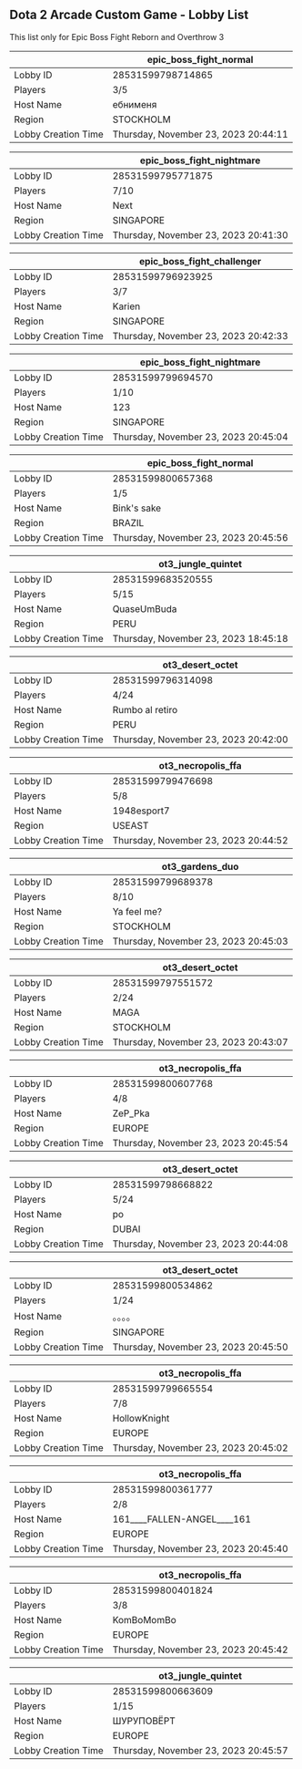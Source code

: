 ## Dota 2 Arcade Custom Game - Lobby List

This list only for Epic Boss Fight Reborn and Overthrow 3

|  | epic_boss_fight_normal |
| ------ | ------ |
| Lobby ID | 28531599798714865 |
| Players | 3/5 |
| Host Name | ебнименя |
| Region | STOCKHOLM |
| Lobby Creation Time | Thursday, November 23, 2023 20:44:11 |


|  | epic_boss_fight_nightmare |
| ------ | ------ |
| Lobby ID | 28531599795771875 |
| Players | 7/10 |
| Host Name | Next |
| Region | SINGAPORE |
| Lobby Creation Time | Thursday, November 23, 2023 20:41:30 |


|  | epic_boss_fight_challenger |
| ------ | ------ |
| Lobby ID | 28531599796923925 |
| Players | 3/7 |
| Host Name | Karien |
| Region | SINGAPORE |
| Lobby Creation Time | Thursday, November 23, 2023 20:42:33 |


|  | epic_boss_fight_nightmare |
| ------ | ------ |
| Lobby ID | 28531599799694570 |
| Players | 1/10 |
| Host Name | 123 |
| Region | SINGAPORE |
| Lobby Creation Time | Thursday, November 23, 2023 20:45:04 |


|  | epic_boss_fight_normal |
| ------ | ------ |
| Lobby ID | 28531599800657368 |
| Players | 1/5 |
| Host Name | Bink's sake |
| Region | BRAZIL |
| Lobby Creation Time | Thursday, November 23, 2023 20:45:56 |


|  | ot3_jungle_quintet |
| ------ | ------ |
| Lobby ID | 28531599683520555 |
| Players | 5/15 |
| Host Name | QuaseUmBuda |
| Region | PERU |
| Lobby Creation Time | Thursday, November 23, 2023 18:45:18 |


|  | ot3_desert_octet |
| ------ | ------ |
| Lobby ID | 28531599796314098 |
| Players | 4/24 |
| Host Name | Rumbo al retiro |
| Region | PERU |
| Lobby Creation Time | Thursday, November 23, 2023 20:42:00 |


|  | ot3_necropolis_ffa |
| ------ | ------ |
| Lobby ID | 28531599799476698 |
| Players | 5/8 |
| Host Name | 1948esport7 |
| Region | USEAST |
| Lobby Creation Time | Thursday, November 23, 2023 20:44:52 |


|  | ot3_gardens_duo |
| ------ | ------ |
| Lobby ID | 28531599799689378 |
| Players | 8/10 |
| Host Name | Ya feel me? |
| Region | STOCKHOLM |
| Lobby Creation Time | Thursday, November 23, 2023 20:45:03 |


|  | ot3_desert_octet |
| ------ | ------ |
| Lobby ID | 28531599797551572 |
| Players | 2/24 |
| Host Name | MAGA |
| Region | STOCKHOLM |
| Lobby Creation Time | Thursday, November 23, 2023 20:43:07 |


|  | ot3_necropolis_ffa |
| ------ | ------ |
| Lobby ID | 28531599800607768 |
| Players | 4/8 |
| Host Name | ZeP_Pka |
| Region | EUROPE |
| Lobby Creation Time | Thursday, November 23, 2023 20:45:54 |


|  | ot3_desert_octet |
| ------ | ------ |
| Lobby ID | 28531599798668822 |
| Players | 5/24 |
| Host Name | po |
| Region | DUBAI |
| Lobby Creation Time | Thursday, November 23, 2023 20:44:08 |


|  | ot3_desert_octet |
| ------ | ------ |
| Lobby ID | 28531599800534862 |
| Players | 1/24 |
| Host Name | 。。。。 |
| Region | SINGAPORE |
| Lobby Creation Time | Thursday, November 23, 2023 20:45:50 |


|  | ot3_necropolis_ffa |
| ------ | ------ |
| Lobby ID | 28531599799665554 |
| Players | 7/8 |
| Host Name | HollowKnight |
| Region | EUROPE |
| Lobby Creation Time | Thursday, November 23, 2023 20:45:02 |


|  | ot3_necropolis_ffa |
| ------ | ------ |
| Lobby ID | 28531599800361777 |
| Players | 2/8 |
| Host Name | 161____FALLEN-ANGEL____161 |
| Region | EUROPE |
| Lobby Creation Time | Thursday, November 23, 2023 20:45:40 |


|  | ot3_necropolis_ffa |
| ------ | ------ |
| Lobby ID | 28531599800401824 |
| Players | 3/8 |
| Host Name | KomBoMomBo |
| Region | EUROPE |
| Lobby Creation Time | Thursday, November 23, 2023 20:45:42 |


|  | ot3_jungle_quintet |
| ------ | ------ |
| Lobby ID | 28531599800663609 |
| Players | 1/15 |
| Host Name | ШУРУПОВЁРТ |
| Region | EUROPE |
| Lobby Creation Time | Thursday, November 23, 2023 20:45:57 |


